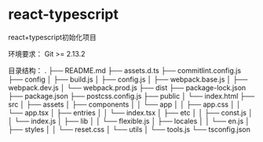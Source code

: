 # react-typescript
react+typescript初始化项目

环境要求：
Git >= 2.13.2

目录结构：
.
├── README.md
├── assets.d.ts
├── commitlint.config.js
├── config
│   ├── build.js
│   ├── config.js
│   ├── webpack.base.js
│   ├── webpack.dev.js
│   └── webpack.prod.js
├── dist
├── package-lock.json
├── package.json
├── postcss.config.js
├── public
│   └── index.html
├── src
│   ├── assets
│   ├── components
│   │   └── app
│   │       ├── app.css
│   │       └── app.tsx
│   ├── entries
│   │   └── index.tsx
│   ├── etc
│   │   ├── const.js
│   │   └── index.js
│   ├── lib
│   │   └── flexible.js
│   ├── locales
│   │   └── en.js
│   ├── styles
│   │   └── reset.css
│   └── utils
│       └── tools.js
└── tsconfig.json
